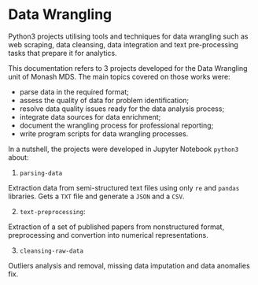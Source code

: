 # Data Wrangling
Python3 projects utilising tools and techniques for data wrangling such as web scraping, data cleansing, data integration and text pre-processing tasks that prepare it for analytics.



This documentation refers to 3 projects developed  for the Data Wrangling unit of Monash MDS. The main topics covered on those works were:
* parse data in the required format;
* assess the quality of data for problem identification;
* resolve data quality issues ready for the data analysis process;
* integrate data sources for data enrichment;
* document the wrangling process for professional reporting;
* write program scripts for data wrangling processes.


In a nutshell, the projects were developed in Jupyter Notebook `python3` about:

   1. `parsing-data`
   
   Extraction data from semi-structured text files using only `re` and `pandas` libraries. Gets a `TXT` file and generate a `JSON` and a `CSV`.
   
   2. `text-preprocessing`:
  
   Extraction of a set of published papers from nonstructured format, preprocessing  and convertion into numerical representations.

   3. `cleansing-raw-data`
   
   Outliers analysis and removal, missing data imputation and data anomalies fix.
